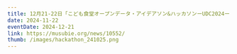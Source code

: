 ```yaml
---
title: 12月21-22日「こども食堂オープンデータ・アイデアソン&ハッカソンーUDC2024ー 〜地域×データで課題解決チャレンジ〜」が大宮で開催されます。シビックテックさいたまも協力しています！
date: 2024-11-22
eventDate: 2024-12-21
link: https://musubie.org/news/10552/
thumb: /images/hackathon_241025.png
---
```

